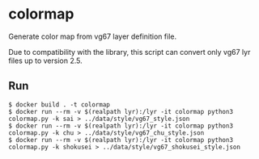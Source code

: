 # colormap

Generate color map from vg67 layer definition file.

Due to compatibility with the library, this script can convert only vg67 lyr files up to version 2.5.

## Run

```
$ docker build . -t colormap
$ docker run --rm -v $(realpath lyr):/lyr -it colormap python3 colormap.py -k sai > ../data/style/vg67_style.json
$ docker run --rm -v $(realpath lyr):/lyr -it colormap python3 colormap.py -k chu > ../data/style/vg67_chu_style.json
$ docker run --rm -v $(realpath lyr):/lyr -it colormap python3 colormap.py -k shokusei > ../data/style/vg67_shokusei_style.json
```
